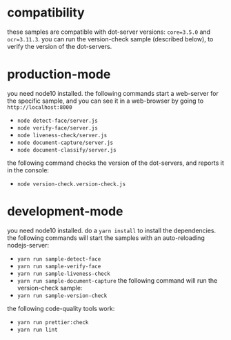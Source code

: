 # compatibility
these samples are compatible with dot-server versions: `core=3.5.0` and `ocr=3.11.3`. you can run the version-check sample (described below), to verify the version of the dot-servers.

# production-mode
you need node10 installed.
the following commands start a web-server for the specific sample, and you can see it in a web-browser by going to `http://localhost:8000`
- `node detect-face/server.js`
- `node verify-face/server.js`
- `node liveness-check/server.js`
- `node document-capture/server.js`
- `node document-classify/server.js`

the following command checks the version of the dot-servers, and reports it in the console:
- `node version-check.version-check.js`

# development-mode
you need node10 installed.
do a `yarn install` to install the dependencies. the following commands will start the samples with an auto-reloading nodejs-server:
- `yarn run sample-detect-face`
- `yarn run sample-verify-face`
- `yarn run sample-liveness-check`
- `yarn run sample-document-capture`
the following command will run the version-check sample:
- `yarn run sample-version-check`

the following code-quality tools work:
- `yarn run prettier:check`
- `yarn run lint`

